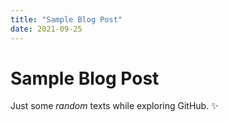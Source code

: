 ```yaml
---
title: "Sample Blog Post"
date: 2021-09-25
---
```


# Sample Blog Post

Just some *random* texts while exploring GitHub. :sparkles:
